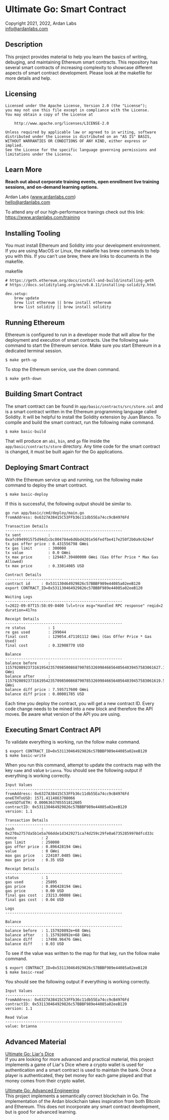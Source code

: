 # Ultimate Go: Smart Contract

Copyright 2021, 2022, Ardan Labs  
info@ardanlabs.com

## Description

This project provides material to help you learn the basics of writing, debuging, and maintaining Ethereum smart contracts. This repository has several smart contracts of increasing complexity to showcase different aspects of smart contract development. Please look at the makefile for more details and help.

## Licensing

```
Licensed under the Apache License, Version 2.0 (the "License");
you may not use this file except in compliance with the License.
You may obtain a copy of the License at

    http://www.apache.org/licenses/LICENSE-2.0

Unless required by applicable law or agreed to in writing, software
distributed under the License is distributed on an "AS IS" BASIS,
WITHOUT WARRANTIES OR CONDITIONS OF ANY KIND, either express or implied.
See the License for the specific language governing permissions and
limitations under the License.
```

## Learn More

**Reach out about corporate training events, open enrollment live training sessions, and on-demand learning options.**

Ardan Labs (www.ardanlabs.com)  
hello@ardanlabs.com

To attend any of our high-performance tranings check out this link:  
https://www.ardanlabs.com/training  

## Installing Tooling

You must install Ethereum and Solidity into your development environment. If you are using MacOS or Linux, the makefile has brew commands to help you with this. If you can't use brew, there are links to documents in the makefile.

makefile
```
# https://geth.ethereum.org/docs/install-and-build/installing-geth
# https://docs.soliditylang.org/en/v0.8.11/installing-solidity.html

dev.setup:
	brew update
	brew list ethereum || brew install ethereum
	brew list solidity || brew install solidity
```

## Running Ethereum

Ethereum is configured to run in a developer mode that will allow for the deployment and execution of smart contracts. Use the following `make` command to start the Ethereum service. Make sure you start Ethereum in a dedicated terminal session.

```
$ make geth-up
```

To stop the Ethereum service, use the down command.

```
$ make geth-down
```

## Building Smart Contract

The smart contract can be found in `app/basic/contracts/src/store.sol` and is a smart contract written in the Ethereum programming language called Solidity. It will be helpful to install the Solidity extension by Juan Blanco. To compile and build the smart contract, run the following make command.

```
$ make basic-build
```

That will produce an `abi`, `bin`, and `go` file inside the `app/basic/contracts/store` directory. Any time code for the smart contract is changed, it must be built again for the Go applications.

## Deploying Smart Contract

With the Ethereum service up and running, run the following make command to deploy the smart contract.

```
$ make basic-deploy
```

If this is successful, the following output should be similar to.

```
go run app/basic/cmd/deploy/main.go
fromAddress: 0x6327A38415C53FFb36c11db55Ea74cc9cB4976Fd

Transaction Details
----------------------------------------------------
tx sent            : 0xafc894991575d94d1cbc004784e6d6bd4201e56fedfbe417e250f2b0a9c624ef
tx gas offer price : 0.431556798 GWei
tx gas limit       : 300000
tx value           : 0.0 GWei
tx max price       : 129467.39400000 GWei (Gas Offer Price * Max Gas Allowed)
tx max price       : 0.33014085 USD

Contract Details
----------------------------------------------------
contract id     : 0x531130464929826c57BBBF989e44085a02eeB120
export CONTRACT_ID=0x531130464929826c57BBBF989e44085a02eeB120

Waiting Logs
----------------------------------------------------
t=2022-09-07T15:58:09-0400 lvl=trce msg="Handled RPC response" reqid=2 duration=417ns

Receipt Details
----------------------------------------------------
re status          : 1
re gas used        : 299044
final cost         : 129054.471101112 GWei (Gas Offer Price * Gas Used)
final cost         : 0.32908770 USD

Balance
----------------------------------------------------
balance before     : 115792089237316195423570985008687907853269984665640564039457583061627.121056760 GWei
balance after      : 115792089237316195423570985008687907853269984665640564039457583061619.525339160 GWei
balance diff price : 7.595717600 GWei
balance diff price : 0.00001785 USD
```

Each time you deploy the contract, you will get a new contract ID. Every code change needs to be mined into a new block and therefore the API moves. Be aware what version of the API you are using.

## Executing Smart Contract API

To validate everything is working, run the follow make command.

```
$ export CONTRACT_ID=0x531130464929826c57BBBF989e44085a02eeB120
$ make basic-write
```

When you run this command, attempt to update the contracts map with the key `name` and value `brianna`. You should see the following output if everything is working correctly.

```
Input Values
----------------------------------------------------
fromAddress: 0x6327A38415C53FFb36c11db55Ea74cc9cB4976Fd
oneETHToUSD: 1571.4114863708066
oneUSDToETH: 0.0006363705551812605
contractID: 0x531130464929826c57BBBF989e44085a02eeB120
version: 1.1

Transaction Details
----------------------------------------------------
hash            : 0x270a2757da5b1e5a766dde1d3429271ca74d259c29fe0a67352859978dfcd33c
nonce           : 2
gas limit       : 250000
gas offer price : 0.896428194 GWei
value           : 0 GWei
max gas price   : 224107.0485 GWei
max gas price   : 0.35 USD

Receipt Details
----------------------------------------------------
status          : 1
gas used        : 25895
gas price       : 0.896428194 GWei
gas price       : 0.00 USD
final gas cost  : 23213.00808 GWei
final gas cost  : 0.04 USD

Logs
----------------------------------------------------

Balance
----------------------------------------------------
balance before  : 1.157920892e+68 GWei
balance after   : 1.157920892e+68 GWei
balance diff    : 17498.96476 GWei
balance diff    : 0.03 USD
```

To see if the value was written to the map for that key, run the follow make command.

```
$ export CONTRACT_ID=0x531130464929826c57BBBF989e44085a02eeB120
$ make basic-read
```

You should see the following output if everything is working correctly.

```
Input Values
----------------------------------------------------
fromAddress: 0x6327A38415C53FFb36c11db55Ea74cc9cB4976Fd
contractID: 0x531130464929826c57BBBF989e44085a02eeB120
version: 1.1

Read Value
----------------------------------------------------
value: brianna
```

## Advanced Material

[Ultimate Go: Liar's Dice](https://github.com/ardanlabs/liarsdice)  
If you are looking for more advanced and practical material, this project implements a game of Liar's Dice where a crypto wallet is used for authentication and a smart contract is used to maintain the bank. Once a player is authenticated, they bet money for each game played and that money comes from their crypto wallet.

[Ultimate Go: Advanced Engineering](https://github.com/ardanlabs/blockchain)  
This project implements a semantically correct blockchain in Go. The implementation of the Ardan blockchain takes inspiration from both Bitcoin and Ethereum. This does not incorporate any smart contract development, but is good for advanced learning.
